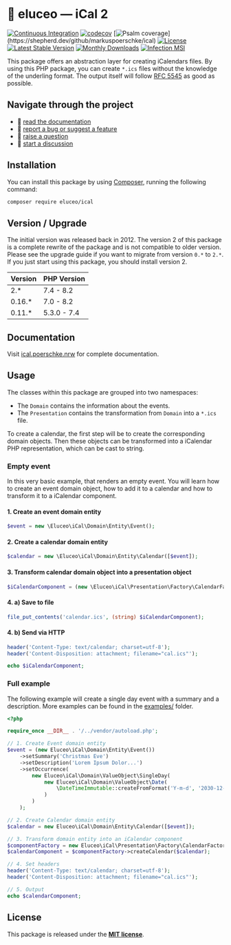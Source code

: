 # 📅 eluceo — iCal 2

[![Continuous Integration](https://github.com/markuspoerschke/iCal/actions/workflows/ci.yml/badge.svg)](https://github.com/markuspoerschke/iCal/actions/workflows/ci.yml)
[![codecov](https://codecov.io/gh/markuspoerschke/iCal/branch/2.x/graph/badge.svg)](https://codecov.io/gh/markuspoerschke/iCal)
[![Psalm coverage](https://shepherd.dev/github/markuspoerschke/ical/coverage.svg?)](https://shepherd.dev/github/markuspoerschke/ical)
[![License](https://poser.pugx.org/eluceo/ical/license)](https://packagist.org/packages/eluceo/ical)
[![Latest Stable Version](https://poser.pugx.org/eluceo/ical/v/stable)](https://packagist.org/packages/eluceo/ical)
[![Monthly Downloads](https://poser.pugx.org/eluceo/ical/d/monthly)](https://packagist.org/packages/eluceo/ical)
[![Infection MSI](https://badge.stryker-mutator.io/github.com/markuspoerschke/iCal/2.x)](https://infection.github.io)

This package offers an abstraction layer for creating iCalendars files.
By using this PHP package, you can create `*.ics` files without the knowledge of the underling format.
The output itself will follow [RFC 5545](https://www.ietf.org/rfc/rfc5545.html) as good as possible.

## Navigate through the project

-   📖 [read the documentation](https://ical.poerschke.nrw)
-   🐛 [report a bug or suggest a feature](https://github.com/markuspoerschke/iCal/issues)
-   🙋 [raise a question](https://github.com/markuspoerschke/iCal/discussions/categories/q-a)
-   💬 [start a discussion](https://github.com/markuspoerschke/iCal/discussions)

## Installation

You can install this package by using [Composer](http://getcomposer.org), running the following command:

```sh
composer require eluceo/ical
```

## Version / Upgrade

The initial version was released back in 2012.
The version 2 of this package is a complete rewrite of the package and is not compatible to older version.
Please see the upgrade guide if you want to migrate from version `0.*` to `2.*`.
If you just start using this package, you should install version 2.

| Version | PHP Version |
| ------- | ----------- |
| 2.\*    | 7.4 - 8.2   |
| 0.16.\* | 7.0 - 8.2   |
| 0.11.\* | 5.3.0 - 7.4 |

## Documentation

Visit [ical.poerschke.nrw](https://ical.poerschke.nrw/) for complete documentation.

## Usage

The classes within this package are grouped into two namespaces:

-   The `Domain` contains the information about the events.
-   The `Presentation` contains the transformation from `Domain` into a `*.ics` file.

To create a calendar, the first step will be to create the corresponding domain objects.
Then these objects can be transformed into a iCalendar PHP representation, which can be cast to string.

### Empty event

In this very basic example, that renders an empty event.
You will learn how to create an event domain object, how to add it to a calendar and how to transform it to a iCalendar component.

#### 1. Create an event domain entity

```PHP
$event = new \Eluceo\iCal\Domain\Entity\Event();
```

#### 2. Create a calendar domain entity

```PHP
$calendar = new \Eluceo\iCal\Domain\Entity\Calendar([$event]);
```

#### 3. Transform calendar domain object into a presentation object

```PHP
$iCalendarComponent = (new \Eluceo\iCal\Presentation\Factory\CalendarFactory())->createCalendar($calendar);
```

#### 4. a) Save to file

```PHP
file_put_contents('calendar.ics', (string) $iCalendarComponent);
```

#### 4. b) Send via HTTP

```PHP
header('Content-Type: text/calendar; charset=utf-8');
header('Content-Disposition: attachment; filename="cal.ics"');

echo $iCalendarComponent;
```

### Full example

The following example will create a single day event with a summary and a description.
More examples can be found in the [examples/](examples) folder.

```php
<?php

require_once __DIR__ . '/../vendor/autoload.php';

// 1. Create Event domain entity
$event = (new Eluceo\iCal\Domain\Entity\Event())
    ->setSummary('Christmas Eve')
    ->setDescription('Lorem Ipsum Dolor...')
    ->setOccurrence(
        new Eluceo\iCal\Domain\ValueObject\SingleDay(
            new Eluceo\iCal\Domain\ValueObject\Date(
                \DateTimeImmutable::createFromFormat('Y-m-d', '2030-12-24')
            )
        )
    );

// 2. Create Calendar domain entity
$calendar = new Eluceo\iCal\Domain\Entity\Calendar([$event]);

// 3. Transform domain entity into an iCalendar component
$componentFactory = new Eluceo\iCal\Presentation\Factory\CalendarFactory();
$calendarComponent = $componentFactory->createCalendar($calendar);

// 4. Set headers
header('Content-Type: text/calendar; charset=utf-8');
header('Content-Disposition: attachment; filename="cal.ics"');

// 5. Output
echo $calendarComponent;
```

## License

This package is released under the [**MIT license**](LICENSE).
